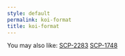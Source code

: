 ```yaml
---
style: default
permalink: koi-format
title: koi-format
---
```

You may also like:
[SCP-2283](http://scp-wiki.net/scp-2283)
[SCP-1748](http://scp-wiki.net/scp-1748)